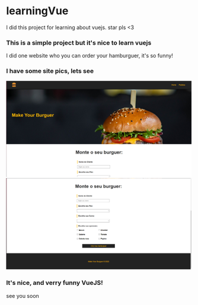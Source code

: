 # learningVue

I did this project for learning about vuejs. star pls <3

### This is a simple project but it's nice to learn vuejs

I did one website who you can order your hamburguer, it's so funny!

### I have some site pics, lets see

<img src='./public/images/foto.png' alt='foto' width='500px'>
<div marginTop='100px'>
<img src='./public/images/foto2.png' alt='foto' width='500px'>
</div>

### It's nice, and verry funny VueJS!

see you soon
